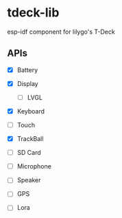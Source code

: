 # tdeck-lib

esp-idf component for lilygo's T-Deck

## APIs

- [x] Battery
- [x] Display
  - [ ] LVGL

- [x] Keyboard
- [ ] Touch
- [x] TrackBall
- [ ] SD Card
- [ ] Microphone
- [ ] Speaker
- [ ] GPS
- [ ] Lora



